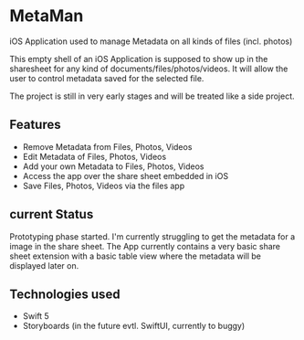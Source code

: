 # MetaMan
iOS Application used to manage Metadata on all kinds of files (incl. photos)

This empty shell of an iOS Application is supposed to show up in the sharesheet for any kind of documents/files/photos/videos.
It will allow the user to control metadata saved for the selected file. 

The project is still in very early stages and will be treated like a side project.

## Features
- Remove Metadata from Files, Photos, Videos
- Edit Metadata of Files, Photos, Videos
- Add your own Metadata to Files, Photos, Videos
- Access the app over the share sheet embedded in iOS
- Save Files, Photos, Videos via the files app

## current Status
Prototyping phase started. I'm currently struggling to get the metadata for a image in the share sheet. 
The App currently contains a very basic share sheet extension with a basic table view where the metadata will be displayed later on. 

## Technologies used
- Swift 5
- Storyboards (in the future evtl. SwiftUI, currently to buggy)
